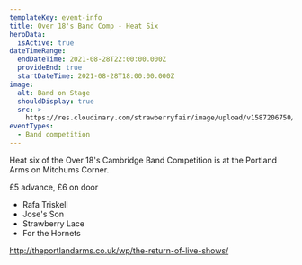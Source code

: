 ```yaml
---
templateKey: event-info
title: Over 18's Band Comp - Heat Six
heroData:
  isActive: true
dateTimeRange:
  endDateTime: 2021-08-28T22:00:00.000Z
  provideEnd: true
  startDateTime: 2021-08-28T18:00:00.000Z
image:
  alt: Band on Stage
  shouldDisplay: true
  src: >-
    https://res.cloudinary.com/strawberryfair/image/upload/v1587206750/Events/band-comp-jump_bbclzx.jpg
eventTypes:
  - Band competition
---
```

Heat six of the Over 18's Cambridge Band Competition is at the Portland Arms on Mitchums Corner. 

£5 advance, £6 on door

* Rafa Triskell
* Jose's Son
* Strawberry Lace
* For the Hornets

<http://theportlandarms.co.uk/wp/the-return-of-live-shows/>

